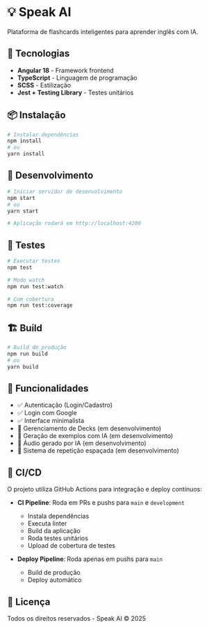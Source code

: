 # 💡 Speak AI

Plataforma de flashcards inteligentes para aprender inglês com IA.

## 🚀 Tecnologias

- **Angular 18** - Framework frontend
- **TypeScript** - Linguagem de programação
- **SCSS** - Estilização
- **Jest + Testing Library** - Testes unitários

## 📦 Instalação

```bash
# Instalar dependências
npm install
# ou
yarn install
```

## 🔧 Desenvolvimento

```bash
# Iniciar servidor de desenvolvimento
npm start
# ou
yarn start

# Aplicação rodará em http://localhost:4200
```

## 🧪 Testes

```bash
# Executar testes
npm test

# Modo watch
npm run test:watch

# Com cobertura
npm run test:coverage
```

## 🏗️ Build

```bash
# Build de produção
npm run build
# ou
yarn build
```

## 🎯 Funcionalidades

- ✅ Autenticação (Login/Cadastro)
- ✅ Login com Google
- ✅ Interface minimalista
- 🚧 Gerenciamento de Decks (em desenvolvimento)
- 🚧 Geração de exemplos com IA (em desenvolvimento)
- 🚧 Áudio gerado por IA (em desenvolvimento)
- 🚧 Sistema de repetição espaçada (em desenvolvimento)


## 🔄 CI/CD

O projeto utiliza GitHub Actions para integração e deploy contínuos:

- **CI Pipeline**: Roda em PRs e pushs para `main` e `development`
  - Instala dependências
  - Executa linter
  - Build da aplicação
  - Roda testes unitários
  - Upload de cobertura de testes

- **Deploy Pipeline**: Roda apenas em pushs para `main`
  - Build de produção
  - Deploy automático

## 📝 Licença

Todos os direitos reservados - Speak AI © 2025
